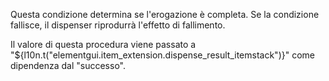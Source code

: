 Questa condizione determina se l'erogazione è completa. Se la condizione fallisce, il dispenser riprodurrà l'effetto di fallimento.

Il valore di questa procedura viene passato a "${l10n.t("elementgui.item_extension.dispense_result_itemstack")}" come dipendenza dal "successo".